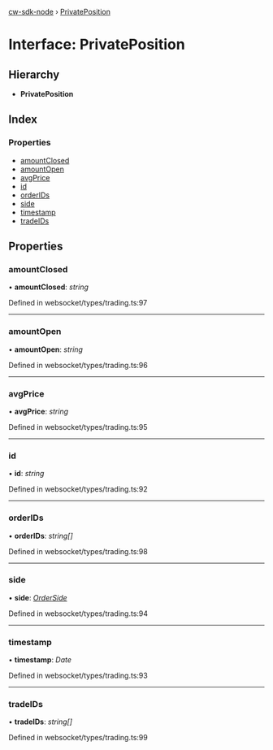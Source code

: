 [cw-sdk-node](../README.md) › [PrivatePosition](privateposition.md)

# Interface: PrivatePosition

## Hierarchy

* **PrivatePosition**

## Index

### Properties

* [amountClosed](privateposition.md#amountclosed)
* [amountOpen](privateposition.md#amountopen)
* [avgPrice](privateposition.md#avgprice)
* [id](privateposition.md#id)
* [orderIDs](privateposition.md#orderids)
* [side](privateposition.md#side)
* [timestamp](privateposition.md#timestamp)
* [tradeIDs](privateposition.md#tradeids)

## Properties

###  amountClosed

• **amountClosed**: *string*

Defined in websocket/types/trading.ts:97

___

###  amountOpen

• **amountOpen**: *string*

Defined in websocket/types/trading.ts:96

___

###  avgPrice

• **avgPrice**: *string*

Defined in websocket/types/trading.ts:95

___

###  id

• **id**: *string*

Defined in websocket/types/trading.ts:92

___

###  orderIDs

• **orderIDs**: *string[]*

Defined in websocket/types/trading.ts:98

___

###  side

• **side**: *[OrderSide](../README.md#orderside)*

Defined in websocket/types/trading.ts:94

___

###  timestamp

• **timestamp**: *Date*

Defined in websocket/types/trading.ts:93

___

###  tradeIDs

• **tradeIDs**: *string[]*

Defined in websocket/types/trading.ts:99
